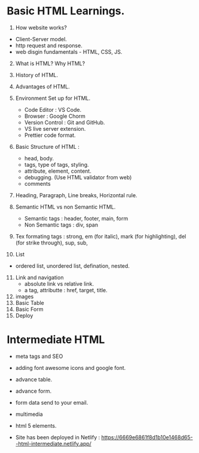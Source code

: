  # Basic HTML Learnings.
1. How website works?

- Client-Server model.
- http request and response. 
- web disgin fundamentals - HTML, CSS, JS. 

2. What is HTML? Why HTML?

3. History of HTML. 

4. Advantages of HTML.

5. Environment Set up for HTML.

     - Code Editor : VS Code.
     - Browser : Google Chorm
     - Version Control : Git and GitHub. 
     - VS live server extension.
     - Prettier code format. 

6. Basic Structure of HTML : 
     - head, body.
     - tags, type of tags, styling. 
     - attribute, element, content. 
     - debugging. (Use HTML validator from web)
     - comments
7.  Heading, Paragraph, Line breaks, Horizontal rule.
8. Semantic HTML vs non Semantic HTML.
   - Semantic tags : header, footer, main, form 
   - Non Semantic tags : div, span
9. Tex formating tags : strong, em (for italic), mark (for highlighting), del (for strike through), sup, sub, 
10. List
   - ordered list, unordered list, defination, nested. 
11. Link and navigation
    - absolute link vs relative link.
    - a tag, attributte : href, target, title. 
12. images
13. Basic Table
14. Basic Form
15. Deploy

# Intermediate HTML
- meta tags and SEO
- adding font awesome icons and google font. 
- advance table.
- advance form.
- form data send to your email. 
- multimedia
- html 5 elements.

- Site has been deployed in Netlify : https://6669e6861f8d1b10e1468d65--html-intermediate.netlify.app/

